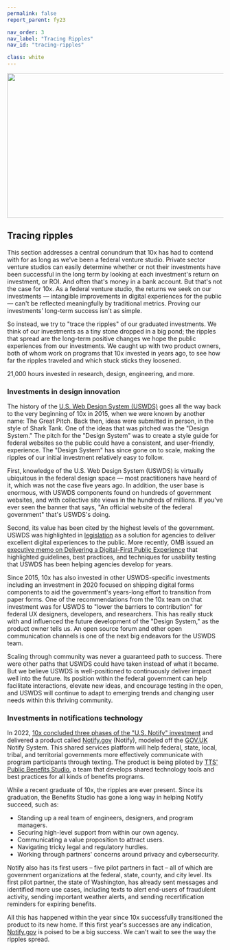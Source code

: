 ```yaml
---
permalink: false
report_parent: fy23

nav_order: 3
nav_label: "Tracing Ripples"
nav_id: "tracing-ripples"

class: white
---
```

<div class="section-divider">
    <img alt="" src="{{ '/assets/images/impact-reports/tracing-ripples.svg' | url }}" width="528" height="337">
</div>

## Tracing ripples

<p class="text-italic">This section addresses a central conundrum that 10x has had to contend with for as long as we've been a federal venture studio. Private sector venture studios can easily determine whether or not their investments have been successful in the long term by looking at each investment's return on investment, or ROI. And often that's money in a bank account. But that's not the case for 10x. As a federal venture studio, the returns we seek on our investments  —  intangible improvements in digital experiences for the public — can't be reflected meaningfully by traditional metrics. Proving our investments' long-term success isn't as simple.</p>

<p class="text-italic">So instead, we try to "trace the ripples" of our graduated investments. We think of our investments as a tiny stone dropped in a big pond; the ripples that spread are the long-term positive changes we hope the public experiences from our investments. We caught up with two product owners, both of whom work on programs that 10x invested in years ago, to see how far the ripples traveled and which stuck sticks they loosened.</p>

<aside class="overview-text" role="note">
  <div class="contentRow">
      <span class="hilighted-text"><span class="text-bold">21,000</span></span> hours invested in research, design, engineering, and more.
  </div>
</aside>

### Investments in design innovation

The history of the <a class="usa-link usa-link--external" rel="noreferrer" href="https://designsystem.digital.gov">U.S. Web Design System (USWDS)</a> goes all the way back to the <a class="usa-link" target="https://10x.gsa.gov/news/us-web-design-system/">very beginning of 10x in 2015</a>, when we were known by another name: The Great Pitch. Back then, ideas were submitted in person, in the style of Shark Tank. One of the ideas that was pitched was the "Design System." The pitch for the "Design System" was to create a style guide for federal websites so the public could have a consistent, and user-friendly, experience. The "Design System" has since gone on to scale, making the ripples of our initial investment relatively easy to follow.

First, knowledge of the U.S. Web Design System (USWDS) is virtually ubiquitous in the federal design space — most practitioners have heard of it, which was not the case five years ago. In addition, the user base is enormous, with USWDS components found on hundreds of government websites, and with collective site views in the hundreds of millions. If you've ever seen the banner that says, "An official website of the federal government" that's USWDS's doing.

Second, its value has been cited by the highest levels of the government. USWDS was highlighted in <a class="usa-link usa-link--external" rel="noreferrer"  href="https://www.congress.gov/bill/115th-congress/house-bill/5759/text">legislation</a> as a solution for agencies to deliver excellent digital experiences to the public. More recently, OMB issued an <a class="usa-link usa-link--external" rel="noreferrer" href="https://www.whitehouse.gov/omb/management/ofcio/delivering-a-digital-first-public-experience/">executive memo on Delivering a Digital-First Public Experience</a> that highlighted guidelines, best practices, and techniques for usability testing that USWDS has been helping agencies develop for years.

Since 2015, 10x has also invested in other USWDS-specific investments including an investment in 2020 focused on shipping digital forms components to aid the government's years-long effort to transition from paper forms. One of the recommendations from the 10x team on that investment was for USWDS to "lower the barriers to contribution" for federal UX designers, developers, and researchers. This has really stuck with and influenced the future development of the "Design System," as the product owner tells us. An open source forum and other open communication channels is one of the next big endeavors for the USWDS team. 

Scaling through community was never a guaranteed path to success. There were other paths that USWDS could have taken instead of what it became. But we believe USWDS is well-positioned to continuously deliver impact well into the future. Its position within the federal government can help facilitate interactions, elevate new ideas, and encourage testing in the open, and USWDS will continue to adapt to emerging trends and changing user needs within this thriving community. 

### Investments in notifications technology

In 2022, <a class="usa-link" href="{{ '/news/notify' | url }}">10x concluded three phases of the "U.S. Notify" investment</a> and delivered a product called  <a class="usa-link usa-link--external" rel="noreferrer"  href="https://www.notify.gov">Notify.gov</a> (Notify), modeled off the <a class="usa-link usa-link--external" rel="noreferrer" href="https://www.notifications.service.gov.uk/">GOV.UK</a> Notify System. This shared services platform will help federal, state, local, tribal, and territorial governments more effectively communicate with program participants through texting. The product is being piloted by <a class="usa-link usa-link--external" rel="noreferrer" href="https://github.com/GSA/public-benefits-studio">TTS' Public Benefits Studio</a>, a team that develops shared technology tools and best practices for all kinds of benefits programs.

While a recent graduate of 10x, the ripples are ever present. Since its graduation, the Benefits Studio has gone a long way in helping Notify succeed, such as: 

- Standing up a real team of engineers, designers, and program managers.
- Securing high-level support from within our own agency. 
- Communicating a value proposition to attract users. 
- Navigating tricky legal and regulatory hurdles.
- Working through partners' concerns around privacy and cybersecurity.

Notify also has its first users – five pilot partners in fact – all of which are government organizations at the federal, state, county, and city level. Its first pilot partner, the state of Washington, has already sent messages and identified more use cases, including texts to alert end-users of fraudulent activity, sending important weather alerts, and sending recertification reminders for expiring benefits.

All this has happened within the year since 10x successfully transitioned the product to its new home. If this first year's successes are any indication, <a class="usa-link usa-link--external" rel="noreferrer" href="https://www.notify.gov">Notify.gov</a> is poised to be a big success. We can't wait to see the way the ripples spread.
